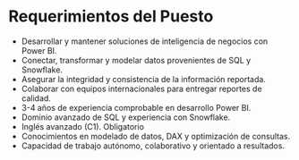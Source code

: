# Requerimientos del Puesto

- Desarrollar y mantener soluciones de inteligencia de negocios con Power BI.
- Conectar, transformar y modelar datos provenientes de SQL y Snowflake.
- Asegurar la integridad y consistencia de la información reportada.
- Colaborar con equipos internacionales para entregar reportes de calidad.
- 3-4 años de experiencia comprobable en desarrollo Power BI.
- Dominio avanzado de SQL y experiencia con Snowflake.
- Inglés avanzado (C1). Obligatorio
- Conocimientos en modelado de datos, DAX y optimización de consultas.
- Capacidad de trabajo autónomo, colaborativo y orientado a resultados.
